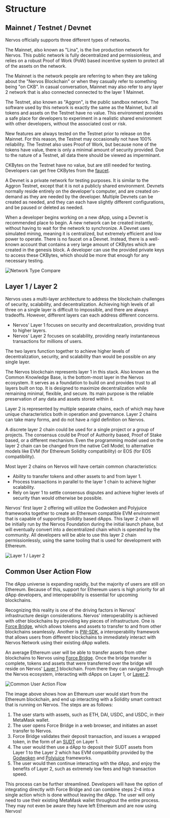 # Structure

## Mainnet / Testnet / Devnet

Nervos officially supports three different types of networks.

The Mainnet, also known as "Lina", is the live production network for Nervos. This public network is fully decentralized and permissionless, and relies on a robust Proof of Work (PoW) based incentive system to protect all of the assets on the network.

The Mainnet is the network people are referring to when they are talking about the "Nervos Blockchain" or when they casually refer to something being "on CKB". In casual conversation, Mainnet may also refer to any layer 2 network that is also connected connected to the layer 1 Mainnet.

The Testnet, also known as "Aggron", is the public sandbox network. The software used by this network is exactly the same as the Mainnet, but all tokens and assets on the Testnet have no value. This environment provides a safe place for developers to experiment in a realistic shared environment with other developers, without the associated cost or risk.

New features are always tested on the Testnet prior to release on the Mainnet. For this reason, the Testnet may occasionally not have 100% reliability. The Testnet also uses Proof of Work, but because none of the tokens have value, there is only a minimal amount of security provided. Due to the nature of a Testnet, all data there should be viewed as imperminant.

CKBytes on the Testnet have no value, but are still needed for testing. Developers can get free CKBytes from the [faucet](https://faucet.nervos.org/).

A Devnet is a private network for testing purposes. It is similar to the Aggron Testnet, except that it is not a publicly shared environment. Devnets normally reside entirely on the developer's computer, and are created on-demand as they are needed by the developer. Multiple Devnets can be created as needed, and they can each have slightly different configurations, and be paused or deleted as needed.

When a developer begins working on a new dApp, using a Devnet is recommended place to begin. A new network can be created instantly, without having to wait for the network to synchronize. A Devnet uses simulated mining, meaning it is centralized, but extremely efficient and low power to operate. There is no faucet on a Devnet. Instead, there is a well-known account that contains a very large amount of CKBytes which are created in the genesis block. A developer can use the provided private keys to access these CKBytes, which should be more that enough for any necessary testing.

![Network Type Compare](https://raw.githubusercontent.com/Kuzirashi/gw-gitcoin-instruction/master/src/conceptual-explainers/images/network-type-compare.png)

## Layer 1 / Layer 2

Nervos uses a multi-layer architecture to address the blockchain challenges of security, scalability, and decentralization. Achieving high levels of all three on a single layer is difficult to impossible, and there are always tradeoffs. However, different layers can each address different concerns.

- Nervos' Layer 1 focuses on security and decentralization, providing trust to higher layers.
- Nervos' Layer 2 focuses on scalability, providing nearly instantaneous transactions for millions of users.

The two layers function together to achieve higher levels of decentralization, security, and scalability than would be possible on any single layer.

The Nervos blockchain represents layer 1 in this stack. Also known as the Common Knowledge Base, is the bottom-most layer in the Nervos ecosystem. It serves as a foundation to build on and provides trust to all layers built on top. It is designed to maximize decentralization while remaining minimal, flexible, and secure. Its main purpose is the reliable preservation of any data and assets stored within it.

Layer 2 is represented by multiple separate chains, each of which may have unique characteristics both in operation and governance. Layer 2 chains can take many forms, and do not have a rigid definition on Nervos.

A discrete layer 2 chain could be used for a single project or a group of projects. The consensus could be Proof of Authority based, Proof of Stake based, or a different mechanism. Even the programming model used on the layer 2 chain can be changed from the native Cell Model, to alternative models like EVM (for Ethereum Solidity compatibility) or EOS (for EOS compatibility).

Most layer 2 chains on Nervos will have certain common characteristics:

- Ability to transfer tokens and other assets to and from layer 1.
- Process transactions in parallel to the layer 1 chain to achieve higher scalability.
- Rely on layer 1 to settle consensus disputes and achieve higher levels of security than would otherwise be possible.

Nervos' first layer 2 offering will utilize the Godwoken and Polyjuice frameworks together to create an Ethereum compatible EVM environment that is capable of supporting Solidity based dApps. This layer 2 chain will be initially run by the Nervos Foundation during the initial launch phase, but will eventually convert into a decentralized chain which is operated by the community. All developers will be able to use this layer 2 chain permissionlessly, using the same tooling that is used for development with Ethereum.

![Layer 1 / Layer 2](https://raw.githubusercontent.com/Kuzirashi/gw-gitcoin-instruction/master/src/conceptual-explainers/images/layer-1-layer-2.png)

## Common User Action Flow

The dApp universe is expanding rapidly, but the majority of users are still on Ethereum. Because of this, support for Ethereum users is high priority for all dApp developers, and interoperability is essential for upcoming blockchains.

Recognizing this reality is one of the driving factors in Nervos' infrastructure design considerations. Nervos' interoperability is achieved with other blockchains by providing key pieces of infrastructure. One is [Force Bridge](https://github.com/Kuzirashi/gw-gitcoin-instruction/blob/master/src/conceptual-explainers/infrastructure.md#force-bridge), which allows tokens and assets to transfer to and from other blockchains seamlessly. Another is [PW-SDK](https://github.com/Kuzirashi/gw-gitcoin-instruction/blob/master/src/conceptual-explainers/frameworks.md#pw-sdk), a interoperability framework that allows users from different blockchains to immediately interact with Nervos Network using their existing dApp wallets.

An average Ethereum user will be able to transfer assets from other blockchains to Nervos using [Force Bridge](https://github.com/Kuzirashi/gw-gitcoin-instruction/blob/master/src/conceptual-explainers/infrastructure.md#force-bridge). Once the bridge transfer is complete, tokens and assets that were transferred over the bridge will reside on Nervos' [Layer 1](#layer-1--layer-2) blockchain. From there they can navigate through the Nervos ecosystem, interacting with dApps on Layer 1, or [Layer 2](#layer-1--layer-2).

![Common User Action Flow](https://raw.githubusercontent.com/Kuzirashi/gw-gitcoin-instruction/master/src/conceptual-explainers/images/common-user-flow.jpg)

The image above shows how an Ethereum user would start from the Ethereum blockchain, and end up interacting with a Solidity smart contract that is running on Nervos. The steps are as follows:

1. The user starts with assets, such as ETH, DAI, USDC, and USDC, in their MetaMask wallet.
2. The user opens Force Bridge in a web browser, and initiates an asset transfer to Nervos.
3. Force Bridge validates their deposit transaction, and issues a wrapped token, in the form of an [SUDT](https://github.com/Kuzirashi/gw-gitcoin-instruction/blob/master/src/conceptual-explainers/standards.md#sudt) on Layer 1.
4. The user would then use a dApp to deposit their SUDT assets from Layer 1 to the Layer 2 which has EVM compatibility provided by the [Godwoken](https://github.com/Kuzirashi/gw-gitcoin-instruction/blob/master/src/conceptual-explainers/frameworks.md#godwoken) and [Polyjuice](https://github.com/Kuzirashi/gw-gitcoin-instruction/blob/master/src/conceptual-explainers/frameworks.md#polyjuice) frameworks.
5. The user would then continue interacting with the dApp, and enjoy the benefits of Layer 2, such as extremely low fees and high transaction speed.

This process can be further streamlined. Developers will have the option of integrating directly with Force Bridge and can combine steps 2-4 into a single action which is done without leaving the dApp. The user will only need to use their existing MetaMask wallet throughout the entire process. They may not even be aware they have left Ethereum and are now using Nervos!
